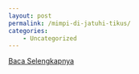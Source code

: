 ```yaml
---
layout: post
permalink: /mimpi-di-jatuhi-tikus/
categories:
    - Uncategorized
---
```


[Baca Selengkapnya](/01)